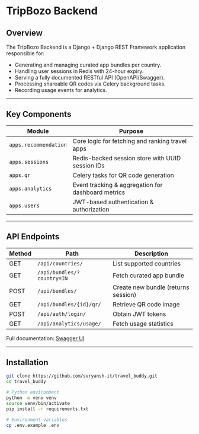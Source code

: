 
# TripBozo Backend


## Overview

The TripBozo Backend is a Django + Django REST Framework application responsible for:

- Generating and managing curated app bundles per country.
- Handling user sessions in Redis with 24-hour expiry.
- Serving a fully documented RESTful API (OpenAPI/Swagger).
- Processing shareable QR codes via Celery background tasks.
- Recording usage events for analytics.

---

## Key Components

| Module                    | Purpose                                                |
| ------------------------- | ------------------------------------------------------ |
| `apps.recommendation`     | Core logic for fetching and ranking travel apps        |
| `apps.sessions`           | Redis-backed session store with UUID session IDs       |
| `apps.qr`                 | Celery tasks for QR code generation                    |
| `apps.analytics`          | Event tracking & aggregation for dashboard metrics     |
| `apps.users`              | JWT-based authentication & authorization               |

---

## API Endpoints

| Method | Path                          | Description                         |
| ------ | ----------------------------- | ----------------------------------- |
| GET    | `/api/countries/`             | List supported countries            |
| GET    | `/api/bundles/?country=IN`    | Fetch curated app bundle            |
| POST   | `/api/bundles/`               | Create new bundle (returns session) |
| GET    | `/api/bundles/{id}/qr/`       | Retrieve QR code image              |
| POST   | `/api/auth/login/`            | Obtain JWT tokens                   |
| GET    | `/api/analytics/usage/`       | Fetch usage statistics              |

Full documentation: [Swagger UI](http://localhost:8000/api/docs/)

---

## Installation

```bash
git clone https://github.com/suryansh-it/travel_buddy.git
cd travel_buddy

# Python environment
python -m venv venv
source venv/bin/activate
pip install -r requirements.txt

# Environment variables
cp .env.example .env

